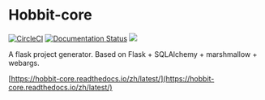 # Hobbit-core

[![CircleCI](https://circleci.com/gh/TTWShell/hobbit-core.svg?style=svg)](https://circleci.com/gh/TTWShell/hobbit-core)
[![Documentation Status](https://readthedocs.org/projects/hobbit-core/badge/?version=latest)](https://hobbit-core.readthedocs.io/zh/latest/?badge=latest)
[![](https://img.shields.io/:license-mit-blue.svg?style=flat-square)](https://hobbit-core.mit-license.org)

A flask project generator. Based on Flask + SQLAlchemy + marshmallow + webargs.

[https://hobbit-core.readthedocs.io/zh/latest/](https://hobbit-core.readthedocs.io/zh/latest/)
